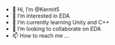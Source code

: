 - 👋 Hi, I’m @Kermit5
- 👀 I’m interested in EDA
- 🌱 I’m currently learning Unity and C++
- 💞️ I’m looking to collaborate on EDA
- 📫 How to reach me ...
